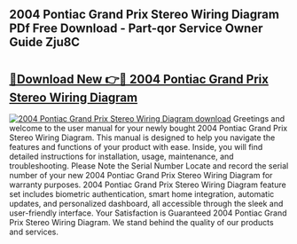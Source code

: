 ## 2004 Pontiac Grand Prix Stereo Wiring Diagram PDf Free Download - Part-qor Service Owner Guide Zju8C

# <h2><a href="http://dfn7n5y.blite.top/?on=2004+Pontiac+Grand+Prix+Stereo+Wiring+Diagram">🔗Download New 👉🔴 2004 Pontiac Grand Prix Stereo Wiring Diagram</a></h2>

[![2004 Pontiac Grand Prix Stereo Wiring Diagram download](https://i.imgur.com/lujVjoI.png)](http://dfn7n5y.blite.top/?on=2004+Pontiac+Grand+Prix+Stereo+Wiring+Diagram)
Greetings and welcome to the user manual for your newly bought 2004 Pontiac Grand Prix Stereo Wiring Diagram. This manual is designed to help you navigate the features and functions of your product with ease. Inside, you will find detailed instructions for installation, usage, maintenance, and troubleshooting. Please Note the Serial Number Locate and record the serial number of your new 2004 Pontiac Grand Prix Stereo Wiring Diagram for warranty purposes. 2004 Pontiac Grand Prix Stereo Wiring Diagram feature set includes biometric authentication, smart home integration, automatic updates, and personalized dashboard, all accessible through the sleek and user-friendly interface. Your Satisfaction is Guaranteed 2004 Pontiac Grand Prix Stereo Wiring Diagram. We stand behind the quality of our products and services.
